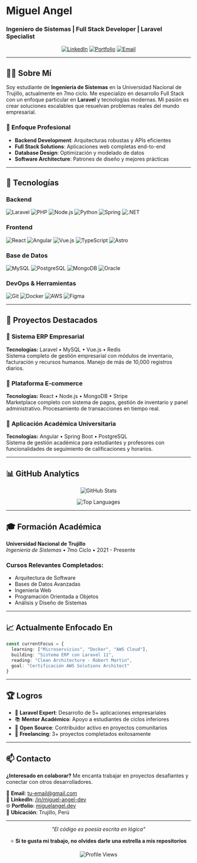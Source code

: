 # Miguel Angel
### Ingeniero de Sistemas | Full Stack Developer | Laravel Specialist

<div align="center">
  
[![LinkedIn](https://img.shields.io/badge/LinkedIn-0077B5?style=flat&logo=linkedin&logoColor=white)](https://linkedin.com/in/tu-perfil)
[![Portfolio](https://img.shields.io/badge/Portfolio-000000?style=flat&logo=vercel&logoColor=white)](https://tu-portfolio.com)
[![Email](https://img.shields.io/badge/Email-EA4335?style=flat&logo=gmail&logoColor=white)](mailto:tu-email@gmail.com)

</div>

---

## 👨‍💼 Sobre Mí

Soy estudiante de **Ingeniería de Sistemas** en la Universidad Nacional de Trujillo, actualmente en 7mo ciclo. Me especializo en desarrollo Full Stack con un enfoque particular en **Laravel** y tecnologías modernas. Mi pasión es crear soluciones escalables que resuelvan problemas reales del mundo empresarial.

### 🎯 Enfoque Profesional
- **Backend Development**: Arquitecturas robustas y APIs eficientes
- **Full Stack Solutions**: Aplicaciones web completas end-to-end  
- **Database Design**: Optimización y modelado de datos
- **Software Architecture**: Patrones de diseño y mejores prácticas

---

## 🚀 Tecnologías

### **Backend**
![Laravel](https://img.shields.io/badge/Laravel-FF2D20?style=flat&logo=laravel&logoColor=white)
![PHP](https://img.shields.io/badge/PHP-777BB4?style=flat&logo=php&logoColor=white)
![Node.js](https://img.shields.io/badge/Node.js-339933?style=flat&logo=node.js&logoColor=white)
![Python](https://img.shields.io/badge/Python-3776AB?style=flat&logo=python&logoColor=white)
![Spring](https://img.shields.io/badge/Spring-6DB33F?style=flat&logo=spring&logoColor=white)
![.NET](https://img.shields.io/badge/.NET-512BD4?style=flat&logo=dotnet&logoColor=white)

### **Frontend**
![React](https://img.shields.io/badge/React-61DAFB?style=flat&logo=react&logoColor=black)
![Angular](https://img.shields.io/badge/Angular-DD0031?style=flat&logo=angular&logoColor=white)
![Vue.js](https://img.shields.io/badge/Vue.js-4FC08D?style=flat&logo=vue.js&logoColor=white)
![TypeScript](https://img.shields.io/badge/TypeScript-3178C6?style=flat&logo=typescript&logoColor=white)
![Astro](https://img.shields.io/badge/Astro-FF5D01?style=flat&logo=astro&logoColor=white)

### **Base de Datos**
![MySQL](https://img.shields.io/badge/MySQL-4479A1?style=flat&logo=mysql&logoColor=white)
![PostgreSQL](https://img.shields.io/badge/PostgreSQL-336791?style=flat&logo=postgresql&logoColor=white)
![MongoDB](https://img.shields.io/badge/MongoDB-47A248?style=flat&logo=mongodb&logoColor=white)
![Oracle](https://img.shields.io/badge/Oracle-F80000?style=flat&logo=oracle&logoColor=white)

### **DevOps & Herramientas**
![Git](https://img.shields.io/badge/Git-F05032?style=flat&logo=git&logoColor=white)
![Docker](https://img.shields.io/badge/Docker-2496ED?style=flat&logo=docker&logoColor=white)
![AWS](https://img.shields.io/badge/AWS-232F3E?style=flat&logo=amazon-aws&logoColor=white)
![Figma](https://img.shields.io/badge/Figma-F24E1E?style=flat&logo=figma&logoColor=white)

---

## 💼 Proyectos Destacados

### 🏢 **Sistema ERP Empresarial**
**Tecnologías:** Laravel • MySQL • Vue.js • Redis  
Sistema completo de gestión empresarial con módulos de inventario, facturación y recursos humanos. Manejo de más de 10,000 registros diarios.

### 🛒 **Plataforma E-commerce**
**Tecnologías:** React • Node.js • MongoDB • Stripe  
Marketplace completo con sistema de pagos, gestión de inventario y panel administrativo. Procesamiento de transacciones en tiempo real.

### 📱 **Aplicación Académica Universitaria**
**Tecnologías:** Angular • Spring Boot • PostgreSQL  
Sistema de gestión académica para estudiantes y profesores con funcionalidades de seguimiento de calificaciones y horarios.

---

## 📊 GitHub Analytics

<div align="center">
  
![GitHub Stats](https://github-readme-stats.vercel.app/api?username=tu-usuario&show_icons=true&theme=transparent&hide_border=true&title_color=3b82f6&text_color=64748b&icon_color=3b82f6)

![Top Languages](https://github-readme-stats.vercel.app/api/top-langs/?username=tu-usuario&layout=compact&theme=transparent&hide_border=true&title_color=3b82f6&text_color=64748b)

</div>

---

## 🎓 Formación Académica

**Universidad Nacional de Trujillo**  
*Ingeniería de Sistemas* • 7mo Ciclo • 2021 - Presente

### Cursos Relevantes Completados:
- Arquitectura de Software
- Bases de Datos Avanzadas  
- Ingeniería Web
- Programación Orientada a Objetos
- Análisis y Diseño de Sistemas

---

## 📈 Actualmente Enfocado En

```typescript
const currentFocus = {
  learning: ["Microservicios", "Docker", "AWS Cloud"],
  building: "Sistema ERP con Laravel 11",
  reading: "Clean Architecture - Robert Martin",
  goal: "Certificación AWS Solutions Architect"
}
```

---

## 🏆 Logros

- 🎯 **Laravel Expert**: Desarrollo de 5+ aplicaciones empresariales
- 📚 **Mentor Académico**: Apoyo a estudiantes de ciclos inferiores
- 🚀 **Open Source**: Contribuidor activo en proyectos comunitarios
- 💼 **Freelancing**: 3+ proyectos completados exitosamente

---

## 📫 Contacto

**¿Interesado en colaborar?** Me encanta trabajar en proyectos desafiantes y conectar con otros desarrolladores.

📧 **Email**: [tu-email@gmail.com](mailto:tu-email@gmail.com)  
💼 **LinkedIn**: [/in/miguel-angel-dev](https://linkedin.com/in/tu-perfil)  
🌐 **Portfolio**: [miguelangel.dev](https://tu-portfolio.com)  
📍 **Ubicación**: Trujillo, Perú  

---

<div align="center">
  
*"El código es poesía escrita en lógica"*

⭐ **Si te gusta mi trabajo, no olvides darle una estrella a mis repositorios**

![Profile Views](https://komarev.com/ghpvc/?username=tu-usuario&style=flat&color=3b82f6)

</div>
